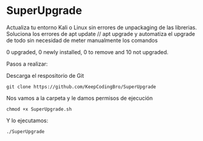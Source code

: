 # SuperUpgrade
Actualiza tu entorno Kali o Linux sin errores de unpackaging de las librerias.
Soluciona los errores de apt update // apt upgrade y automatiza el upgrade de todo sin necesidad de meter manualmente los comandos

0 upgraded, 0 newly installed, 0 to remove and 10 not upgraded.

Pasos a realizar:

Descarga el respositorio de Git
```
git clone https://github.com/KeepCodingBro/SuperUpgrade
```
Nos vamos a la carpeta y le damos permisos de ejecución
```
chmod +x SuperUpgrade.sh
```
Y lo ejecutamos:
```
./SuperUpgrade
```
